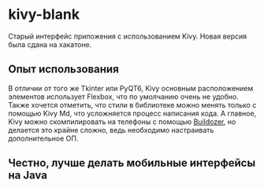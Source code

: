 # kivy-blank
Старый интерфейс приложения с использованием Kivy.
Новая версия была сдана на хакатоне.
<h2>Опыт использования</h2>
В отличии от того же Tkinter или PyQT6, Kivy основным расположением элементов использует Flexbox, что по умолчанию очень не удобно.
Также хочется отметить, что стили в библиотеке можно менять только с помощью Kivy Md, что усложняется процесс написания кода.
А главное, Kivy можно скомпилировать на телефоны с помощью <a href="https://habr.com/ru/articles/301776/">Buildozer</a>, но делается это крайне сложно, ведь необходимо настраивать
дополнительное ОП. 
<h2>Честно, лучше делать мобильные интерфейсы на Java</h2>
